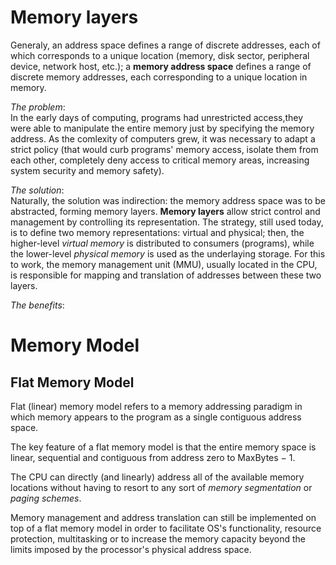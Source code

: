 # Memory layers

Generaly, an address space defines a range of discrete addresses, each of which corresponds to a unique location (memory, disk sector, peripheral device, network host, etc.); a **memory address space** defines a range of discrete memory addresses, each corresponding to a unique location in memory.

*The problem*:    
In the early days of computing, programs had unrestricted access,they were able to manipulate the entire memory just by specifying the memory address. As the comlexity of computers grew, it was necessary to adapt a strict policy (that would curb programs' memory access, isolate them from each other, completely deny access to critical memory areas, increasing system security and memory safety).

*The solution*:     
Naturally, the solution was indirection: the memory address space was to be abstracted, forming memory layers. **Memory layers** allow strict control and management by controlling its representation. The strategy, still used today, is to define two memory representations: virtual and physical; then, the higher-level *virtual memory* is distributed to consumers (programs), while the lower-level *physical memory* is used as the underlaying storage. For this to work, the memory management unit (MMU), usually located in the CPU, is responsible for mapping and translation of addresses between these two layers.

*The benefits*:     





# Memory Model

## Flat Memory Model
Flat (linear) memory model refers to a memory addressing paradigm in which memory appears to the program as a single contiguous address space.

The key feature of a flat memory model is that the entire memory space is linear, sequential and contiguous from address zero to MaxBytes − 1.

The CPU can directly (and linearly) address all of the available memory locations without having to resort to any sort of _memory segmentation_ or _paging schemes_.

Memory management and address translation can still be implemented on top of a flat memory model in order to facilitate OS's functionality, resource protection, multitasking or to increase the memory capacity beyond the limits imposed by the processor's physical address space.
